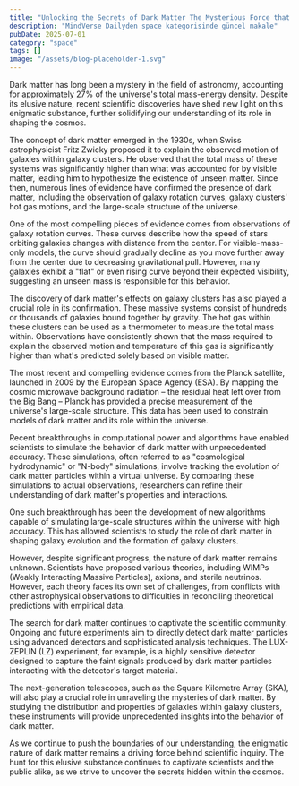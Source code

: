 ```yaml
---
title: "Unlocking the Secrets of Dark Matter The Mysterious Force that Shapes Our Cosmic Universe"
description: "MindVerse Dailyden space kategorisinde güncel makale"
pubDate: 2025-07-01
category: "space"
tags: []
image: "/assets/blog-placeholder-1.svg"
---
```


Dark matter has long been a mystery in the field of astronomy, accounting for approximately 27% of the universe's total mass-energy density. Despite its elusive nature, recent scientific discoveries have shed new light on this enigmatic substance, further solidifying our understanding of its role in shaping the cosmos.

The concept of dark matter emerged in the 1930s, when Swiss astrophysicist Fritz Zwicky proposed it to explain the observed motion of galaxies within galaxy clusters. He observed that the total mass of these systems was significantly higher than what was accounted for by visible matter, leading him to hypothesize the existence of unseen matter. Since then, numerous lines of evidence have confirmed the presence of dark matter, including the observation of galaxy rotation curves, galaxy clusters' hot gas motions, and the large-scale structure of the universe.

One of the most compelling pieces of evidence comes from observations of galaxy rotation curves. These curves describe how the speed of stars orbiting galaxies changes with distance from the center. For visible-mass-only models, the curve should gradually decline as you move further away from the center due to decreasing gravitational pull. However, many galaxies exhibit a "flat" or even rising curve beyond their expected visibility, suggesting an unseen mass is responsible for this behavior.

The discovery of dark matter's effects on galaxy clusters has also played a crucial role in its confirmation. These massive systems consist of hundreds or thousands of galaxies bound together by gravity. The hot gas within these clusters can be used as a thermometer to measure the total mass within. Observations have consistently shown that the mass required to explain the observed motion and temperature of this gas is significantly higher than what's predicted solely based on visible matter.

The most recent and compelling evidence comes from the Planck satellite, launched in 2009 by the European Space Agency (ESA). By mapping the cosmic microwave background radiation – the residual heat left over from the Big Bang – Planck has provided a precise measurement of the universe's large-scale structure. This data has been used to constrain models of dark matter and its role within the universe.

Recent breakthroughs in computational power and algorithms have enabled scientists to simulate the behavior of dark matter with unprecedented accuracy. These simulations, often referred to as "cosmological hydrodynamic" or "N-body" simulations, involve tracking the evolution of dark matter particles within a virtual universe. By comparing these simulations to actual observations, researchers can refine their understanding of dark matter's properties and interactions.

One such breakthrough has been the development of new algorithms capable of simulating large-scale structures within the universe with high accuracy. This has allowed scientists to study the role of dark matter in shaping galaxy evolution and the formation of galaxy clusters.

However, despite significant progress, the nature of dark matter remains unknown. Scientists have proposed various theories, including WIMPs (Weakly Interacting Massive Particles), axions, and sterile neutrinos. However, each theory faces its own set of challenges, from conflicts with other astrophysical observations to difficulties in reconciling theoretical predictions with empirical data.

The search for dark matter continues to captivate the scientific community. Ongoing and future experiments aim to directly detect dark matter particles using advanced detectors and sophisticated analysis techniques. The LUX-ZEPLIN (LZ) experiment, for example, is a highly sensitive detector designed to capture the faint signals produced by dark matter particles interacting with the detector's target material.

The next-generation telescopes, such as the Square Kilometre Array (SKA), will also play a crucial role in unraveling the mysteries of dark matter. By studying the distribution and properties of galaxies within galaxy clusters, these instruments will provide unprecedented insights into the behavior of dark matter.

As we continue to push the boundaries of our understanding, the enigmatic nature of dark matter remains a driving force behind scientific inquiry. The hunt for this elusive substance continues to captivate scientists and the public alike, as we strive to uncover the secrets hidden within the cosmos.